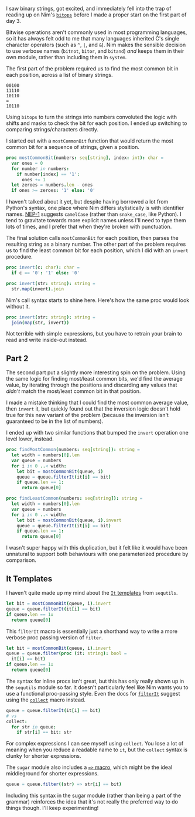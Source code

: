 I saw binary strings, got excited, and immediately fell into the trap of reading up on Nim's [`bitops`][bitops] before I made a proper start on the first part of day 3.

Bitwise operations aren't commonly used in most programming languages, so it has always felt odd to me that many languages inherited C's single character operators (such as `^`, `|`, and `&`). Nim makes the sensible decision to use verbose names (`bitnot`, `bitor`, and `bitand`) _and_ keeps them in their own module, rather than including them in `system`.

The first part of the problem required us to find the most common bit in each position, across a list of binary strings.

```
00100
11110
10110
=
10110
```

Using `bitops` to turn the strings into numbers convoluted the logic with shifts and masks to check the bit for each position. I ended up switching to comparing strings/characters directly.

I started out with a `mostCommonBit` function that would return the most common bit for a sequence of strings, given a position.

```nim
proc mostCommonBit(numbers: seq[string], index: int): char =
  var ones = 0
  for number in numbers:
    if number[index] == '1':
      ones += 1
  let zeroes = numbers.len - ones
  if ones >= zeroes: '1' else: '0'
```

I haven't talked about it yet, but despite having borrowed a lot from Python's syntax, one place where Nim differs stylistically is with identifier names. [NEP-1](https://nim-lang.org/docs/nep1.html) suggests `camelCase` (rather than `snake_case`, like Python). I tend to gravitate towards more explicit names unless I'll need to type them lots of times, and I prefer that when they're broken with punctuation. 

The final solution calls `mostCommonBit` for each position, then parses the resulting string as a binary number. The other part of the problem requires us to find the least common bit for each position, which I did with an `invert` procedure.

```nim
proc invert(c: char): char =
  if c == '0': '1' else: '0'

proc invert(str: string): string =
  str.map(invert).join
```

Nim's call syntax starts to shine here. Here's how the same proc would look without it.

```nim
proc invert(str: string): string =
  join(map(str, invert))
```

Not terrible with simple expressions, but you have to retrain your brain to read and write inside-out instead.

## Part 2
The second part put a slightly more interesting spin on the problem. Using the same logic for finding most/least common bits, we'd find the average value, by iterating through the positions and discarding any values that _didn't_ match the most/least common bit in that position.

I made a mistake thinking that I could find the most common average value, then `invert` it, but quickly found out that the inversion logic doesn't hold true for this new variant of the problem (because the inversion isn't guaranteed to be in the list of numbers).

I ended up with two similar functions that bumped the `invert` operation one level lower, instead.

```nim
proc findMostCommon(numbers: seq[string]): string =
  let width = numbers[0].len
  var queue = numbers
  for i in 0 ..< width:
    let bit = mostCommonBit(queue, i)
    queue = queue.filterIt(it[i] == bit)
    if queue.len == 1:
      return queue[0]

proc findLeastCommon(numbers: seq[string]): string =
  let width = numbers[0].len
  var queue = numbers
  for i in 0 ..< width:
    let bit = mostCommonBit(queue, i).invert
    queue = queue.filterIt(it[i] == bit)
    if queue.len == 1:
      return queue[0]
```

I wasn't super happy with this duplication, but it felt like it would have been unnatural to support both behaviours with one parameterized procedure by comparison.

## It Templates

I haven't quite made up my mind about the [`It` templates](https://nim-lang.org/docs/sequtils.html#18) from `sequtils`.

```nim
let bit = mostCommonBit(queue, i).invert
queue = queue.filterIt(it[i] == bit)
if queue.len == 1:
  return queue[0]
```

This `filterIt` macro is essentially just a shorthand way to write a more verbose proc passing version of `filter`.

```nim
let bit = mostCommonBit(queue, i).invert
queue = queue.filter(proc (it: string): bool =
  it[i] == bit)
if queue.len == 1:
  return queue[0]
```

The syntax for inline procs isn't great, but this has only really shown up in the `sequtils` module so far. It doesn't particularly feel like Nim wants you to use a functional proc-passing style. Even the docs for [`filterIt`](https://nim-lang.org/docs/sequtils.html#filterIt.t%2Cuntyped%2Cuntyped) suggest using the [`collect`](https://nim-lang.org/docs/sugar.html#collect.m%2Cuntyped%2Cuntyped) macro instead.

```nim
queue = queue.filterIt(it[i] == bit)
# vs
collect:
  for str in queue:
    if str[i] == bit: str
```

For complex expressions I can see myself using `collect`. You lose a lot of meaning when you reduce a readable name to `it`, but the `collect` syntax is clunky for shorter expressions.

The `sugar` module also includes a [`=>` macro](https://nim-lang.org/docs/sugar.html#%3D%3E.m,untyped,untyped), which might be the ideal middleground for shorter expressions.

```nim
queue = queue.filter((str) => str[i] == bit)
```

Including this syntax in the sugar module (rather than being a part of the grammar) reinforces the idea that it's not really the preferred way to do things though. I'll keep experimenting!

[bitops]: https://nim-lang.org/docs/bitops.html
